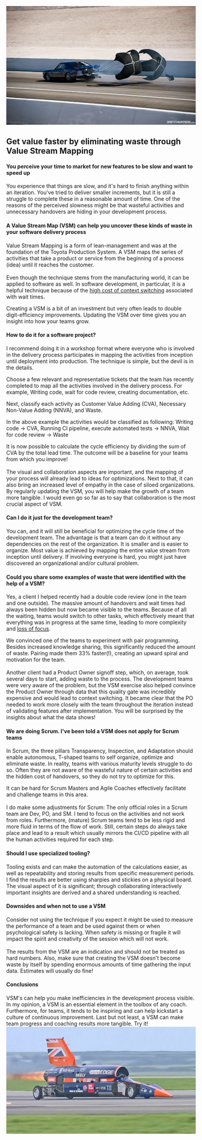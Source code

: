 ![](../parachute.jpg)
## Get value faster by eliminating waste through Value Stream Mapping

#### You perceive your time to market for new features to be slow and want to speed up
You experience that things are slow, and it's hard to finish anything within an iteration. 
You've tried to deliver smaller increments, but it is still a struggle to complete these in a reasonable amount of time. 
One of the reasons of the perceived slowness might be that wasteful activities and unnecessary handovers are hiding in your development process. 
#### A Value Stream Map (VSM) can help you uncover these kinds of waste in your software delivery process
Value Stream Mapping is a form of lean-management and was at the foundation of the Toyota Production System.
A VSM maps the series of activities that take a product or service from the beginning of a process (idea) until it reaches the customer. 
<br/><br/>
Even though the technique stems from the manufacturing world, it can be applied to software as well.
In software development, in particular, it is a helpful technique because of the [high cost of context switching](https://34slpa7u66f159hfp1fhl9aur1-wpengine.netdna-ssl.com/wp-content/uploads/2015/06/Slide093.jpg) associated with wait times.  

Creating a VSM is a bit of an investment but very often leads to double digit-efficiency improvements. Updating the VSM over time gives you an insight into how your teams grow.
#### How to do it for a software project?
I recommend doing it in a workshop format where everyone who is involved in the delivery process participates in mapping the activities from inception until deployment into production.
The technique is simple, but the devil is in the details.

Choose a few relevant and representative tickets that the team has recently completed to map all the activities involved in the delivery process. For example, Writing code, wait for code review, creating documentation, etc.

Next, classify each activity as Customer Value Adding (CVA), Necessary Non-Value Adding (NNVA), and Waste.

In the above example the activities would be classified as following:
Writing code -> CVA,
Running CI pipeline, execute automated tests -> NNVA,
Wait for code review -> Waste

It is now possible to calculate the cycle efficiency by dividing the sum of CVA by the total lead time. The outcome will be a baseline for your teams from which you improve!
<br/><br/>
The visual and collaboration aspects are important, and the mapping of your process will already lead to ideas for optimizations. 
Next to that, it can also bring an increased level of empathy in the case of siloed organizations. By regularly updating the VSM, you will help make the growth of a team more tangible.
I would even go so far as to say that collaboration is the most crucial aspect of VSM. 

#### Can I do it just for the development team?
You can, and it will still be beneficial for optimizing the cycle time of the development team.
The advantage is that a team can do it without any dependencies on the rest of the organization.
It is smaller and is easier to organize.
Most value is achieved by mapping the entire value stream from inception until delivery. If involving everyone is hard, you might just have discovered an organizational and/or cultural problem.
#### Could you share some examples of waste that were identified with the help of a VSM?
Yes, a client I helped recently had a double code review (one in the team and one outside). The massive amount of handovers 
and wait times had always been hidden but now became visible to the teams. Because of all the waiting, teams would switch to other tasks, which effectively meant that everything was in progress at the same time, leading to more complexity and [loss of focus](https://xebia.com/blog/epic-focus-measure-your-way-to-a-better-time-to-market/).

We convinced one of the teams to experiment with pair programming. Besides increased knowledge sharing, this significantly reduced the amount of waste. Pairing made them 33% faster(!), creating an upward spiral and motivation for the team. 
<br/><br/>
Another client had a Product Owner signoff step, which, on average, took several days to start, adding waste to the process.
The development teams were very aware of the problem, but the VSM exercise also helped convince the 
Product Owner through data that this quality gate was incredibly expensive and would lead to context switching. 
It became clear that the PO needed to work more closely with the team throughout the iteration instead of validating features after implementation. 
You will be surprised by the insights about what the data shows!
#### We are doing Scrum. I've been told a VSM does not apply for Scrum teams
In Scrum, the three pillars Transparency, Inspection, and Adaptation should enable autonomous, T-shaped teams to 
self organize, optimize and eliminate waste. In reality, teams with various maturity levels struggle 
to do so. Often they are not aware of the wasteful nature of certain activities and the hidden cost of handovers, so they
do not try to optimize for this.

It can be hard for Scrum Masters and Agile Coaches effectively facilitate and challenge teams in this area. 
<br/><br/>
I do make some adjustments for Scrum: The only official roles in a Scrum team are Dev, PO, and SM.
I tend to focus on the activities and not work from roles.
Furthermore, (mature) Scrum teams tend to be less rigid and more fluid in terms of the flow of work.
Still, certain steps do always take place and lead to a result which usually mirrors the CI/CD pipeline with all the human activities required for each step.
#### Should I use specialized tooling?
Tooling exists and can make the automation of the calculations easier, as well as repeatability and 
storing results from specific measurement periods.
I find the results are better using sharpies and stickies on a physical board.
The visual aspect of it is significant; through collaborating interactively important insights are derived and a shared understanding is reached.
#### Downsides and when not to use a VSM
Consider not using the technique if you expect it might be used to measure the performance of a team and be used against them or when psychological safety is lacking.
When safety is missing or fragile it will impact the spirit and creativity of the session which will not work.
<br/><br/> 
The results from the VSM are an indication and should not be treated as hard numbers.
Also, make sure that creating the VSM doesn't become waste by itself by spending enormous amounts of time gathering the input data.
Estimates will usually do fine!  
#### Conclusions
VSM's can help you make inefficiencies in the development process visible.
In my opinion, a VSM is an essential element in the toolbox of any coach.
Furthermore, for teams, it tends to be inspiring and can help kickstart a culture of continuous improvement.
Last but not least, a VSM can make team progress and coaching results more tangible.
Try it!
![](../maxresdefault.jpg)
